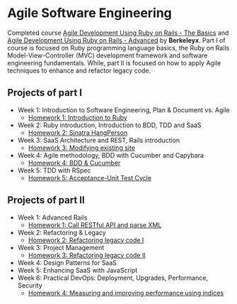 # Agile Software Engineering

Completed course [Agile Development Using Ruby on Rails - The Basics](https://www.edx.org/course/agile-development-using-ruby-on-rails-the-basics) and [Agile Development Using Ruby on Rails - Advanced](https://www.edx.org/course/agile-development-using-ruby-on-rails-advanced) by **Berkeleyx**. Part I of course is focused on Ruby programming language basics, the Ruby on Rails Model-View-Controller (MVC) development framework and software engineering fundamentals. While, part II is focused on how to apply Agile techniques to enhance and refactor legacy code.

## Projects of part I
* Week 1: Introduction to Software Engineering, Plan & Document vs. Agile
	* [Homework 1: Introduction to Ruby](hw-part1/hw01)
* Week 2: Ruby introduction, Introduction to BDD, TDD and SaaS
	* [Homework 2: Sinatra HangPerson](hw-part1/hw02)
* Week 3: SaaS Architecture and REST, Rails introduction
	* [Homework 3: Modifying existing site](hw-part1/hw03)
* Week 4: Agile methodology, BDD with Cucumber and Capybara
	* [Homework 4: BDD & Cucumber](hw/hw04)
* Week 5: TDD with RSpec
	* [Homework 5: Acceptance-Unit Test Cycle](hw-part1/hw05)

## Projects of part II
* Week 1: Advanced Rails
	* [Homework 1: Call RESTful API and parse XML](hw-part2/hw01)
* Week 2: Refactoring & Legacy
	* [Homework 2: Refactoring legacy code I](hw-part2/hw02-03)
* Week 3: Project Management
	* [Homework 3: Refactoring legacy code II](hw-part2/hw02-03)
* Week 4: Design Patterns for SaaS
* Week 5: Enhancing SaaS with JavaScript
* Week 6: Practical DevOps: Deployment, Upgrades, Performance, Security
	* [Homework 4: Measuring and improving performance using indices](hw-part2/hw04)